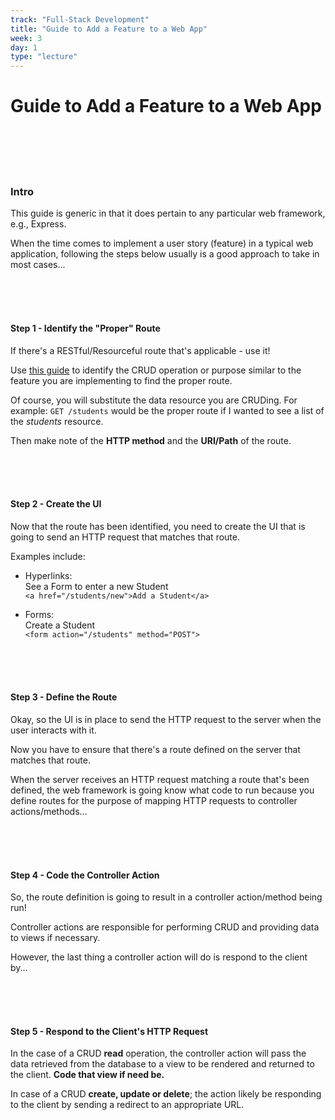 ```yaml
---
track: "Full-Stack Development"
title: "Guide to Add a Feature to a Web App"
week: 3
day: 1
type: "lecture"
---
```


# Guide to Add a Feature to a Web App

<br>
<br>
<br>
<br>

### Intro

This guide is generic in that it does pertain to any particular web framework, e.g., Express.

When the time comes to implement a user story (feature) in a typical web application, following the steps below usually is a good approach to take in most cases...

<br>
<br>
<br>

#### Step 1 - Identify the "Proper" Route

If there's a RESTful/Resourceful route that's applicable - use it!

Use [this guide](https://gist.github.com/jim-clark/17908763db7bd3c403e6) to identify the CRUD operation or purpose similar to the feature you are implementing to find the proper route.

Of course, you will substitute the data resource you are CRUDing.  For example:  `GET /students` would be the proper route if I wanted to see a list of the _students_ resource.

Then make note of the **HTTP method** and the **URI/Path** of the route.

<br>
<br>
<br>

#### Step 2 - Create the UI

Now that the route has been identified, you need to create the UI that is going to send an HTTP request that matches that route.

Examples include:

- Hyperlinks:<br>See a Form to enter a new Student<br>`<a href="/students/new">Add a Student</a>`

- Forms:<br>Create a Student<br>`<form action="/students" method="POST">`

<br>
<br>
<br>

#### Step 3 - Define the Route

Okay, so the UI is in place to send the HTTP request to the server when the user interacts with it.

Now you have to ensure that there's a route defined on the server that matches that route.

When the server receives an HTTP request matching a route that's been defined, the web framework is going know what code to run because you define routes for the purpose of mapping HTTP requests to controller actions/methods...

<br>
<br>
<br>

#### Step 4 - Code the Controller Action

So, the route definition is going to result in a controller action/method being run!

Controller actions are responsible for performing CRUD and providing data to views if necessary.

However, the last thing a controller action will do is respond to the client by...

<br>
<br>
<br>

#### Step 5 - Respond to the Client's HTTP Request

In the case of a CRUD **read** operation, the controller action will pass the data retrieved from the database to a view to be rendered and returned to the client. **Code that view if need be.**

In case of a CRUD **create, update or delete**; the action likely be responding to the client by sending a redirect to an appropriate URL.